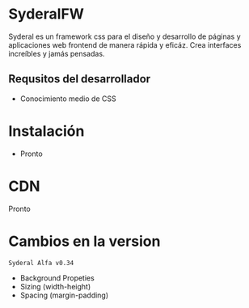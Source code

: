 # SyderalFW

Syderal es un framework css  para el diseño y desarrollo de páginas y aplicaciones web frontend de manera rápida y eficáz. Crea interfaces increíbles y jamás pensadas.

## Requsitos del desarrollador
- Conocimiento medio de CSS


# Instalación
- Pronto
# CDN
Pronto

# Cambios en la version
`Syderal Alfa v0.34`
- Background Propeties
- Sizing (width-height)
- Spacing (margin-padding)
